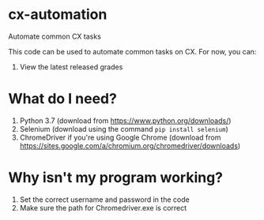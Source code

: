 # cx-automation
Automate common CX tasks

This code can be used to automate common tasks on CX. For now, you can:
1. View the latest released grades
  
# What do I need?
1. Python 3.7 (download from https://www.python.org/downloads/)
2. Selenium (download using the command `pip install selenium`)
3. ChromeDriver if you're using Google Chrome (download from https://sites.google.com/a/chromium.org/chromedriver/downloads)

# Why isn't my program working?
1. Set the correct username and password in the code
2. Make sure the path for Chromedriver.exe is correct
